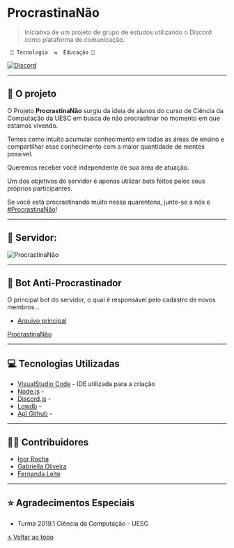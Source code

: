 # ProcrastinaNão
> Iniciativa de um projeto de grupo de estudos utilizando o Discord como plataforma de comunicação.

     🤖 Tecnologia  ⇆  Educação 🧠 

[![Discord](https://raw.githubusercontent.com/IgorRoc/ProcrastinaNao/master/assets/Server/LogoServer_Nome_Small.png)](https://discord.gg/RvtHp7V)

----
## 🧠 O projeto

O Projeto **ProcrastinaNão** surgiu da ideia de alunos do curso de Ciência da Computação da UESC em busca de não procrastinar no momento em que estamos vivendo.

Temos como intuito acumular conhecimento em todas as áreas de ensino e compartilhar esse conhecimento com a maior quantidade de mentes possível.

Queremos receber você independente de sua área de atuação.

Um dos objetivos do servidor é apenas utilizar bots feitos pelos seus próprios participantes.

Se você está procrastinando muito nessa quarentena, junte-se a nós e [#ProcrastinaNão](https://discord.gg/RvtHp7V)!

----
## 📁 Servidor: 
![ProcrastinaNão](https://github.com/IgorRoc/ProcrastinaNao/blob/fullfiles/assets/Servidor%20ProcrastinaN%C3%A3o(Limpo).png?raw=true)

----
## 🤖 Bot Anti-Procrastinador
O principal bot do servidor, o qual é responsável pelo cadastro de novos membros...

* [Arquivo principal](https://github.com/IgorRoc/ProcrastinaNao/blob/master/bot.js)

[ProcrastinaNão](https://raw.githubusercontent.com/IgorRoc/ProcrastinaNao/master/assets/Bot/Logo_v3_Nome_Small.png)

----
## 💻 Tecnologias Utilizadas
* [VisualStudio Code](https://code.visualstudio.com/) - IDE utilizada para a criação
* [Node.js](https://nodejs.org/) - 
* [Discord.js](https://discord.js.org/#/) - 
* [Lowdb](https://github.com/typicode/lowdb) - 
* [Api Github](https://developer.github.com/v4/) - 


----
## 🤝🏻 Contribuidores
* [Igor Rocha](https://www.linkedin.com/in/igorroc/)
* [Gabriella Oliveira](https://www.linkedin.com/in/gabriella-oliveira-00832a183/)
* [Fernanda Leite](https://www.linkedin.com/in/fcleite19/)


----
## ⭐ Agradecimentos Especiais
* Turma 2019.1 Ciência da Computação - UESC

[🔝 Voltar ao topo](#)
